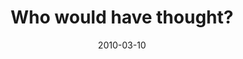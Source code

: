 ---
layout: base.njk
title : 'Who would have thought?' 
view_title : 'Who would have thought?' 
year : '2010' 
date : '2010-03-10' 
img_file : '/drawing/whowouldhavethought.png' 
html_file : 'whowouldhavethought' 
next_html : 'ilovelovingyou.html' 
year_order : '33' 
permalink : "title/{{html_file}}.html"
---